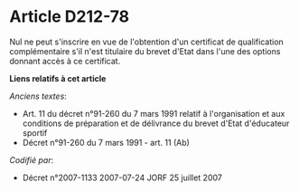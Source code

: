 # Article D212-78

Nul ne peut s'inscrire en vue de l'obtention d'un certificat de qualification complémentaire s'il n'est titulaire du brevet
d'Etat dans l'une des options donnant accès à ce certificat.

**Liens relatifs à cet article**

_Anciens textes_:

  - Art. 11 du décret n°91-260 du 7 mars 1991 relatif à l'organisation et aux conditions de préparation et de délivrance du brevet d'Etat d'éducateur sportif
  - Décret n°91-260 du 7 mars 1991 - art. 11 (Ab)

_Codifié par_:

  - Décret n°2007-1133 2007-07-24 JORF 25 juillet 2007
